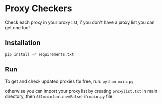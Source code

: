 # Proxy Checkers
Check each proxy in your proxy list, if you don't have a proxy list you can get one too!

## Installation
`pip install -r requirements.txt`

## Run
To get and check updated proxies for free, run:
`python main.py`


otherwise you can import your proxy list by creating `proxylist.txt` in main directory,
then set `main(online=False)` in `main.py` file.

